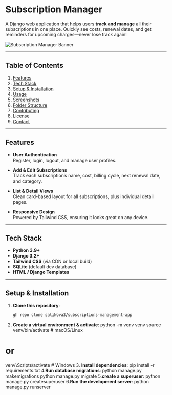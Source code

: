 # **Subscription Manager**

A Django web application that helps users **track and manage** all their subscriptions in one place. Quickly see costs, renewal dates, and get reminders for upcoming charges—never lose track again!

![Subscription Manager Banner](https://images.unsplash.com/photo-1540553016722-983e48a2cd10?ixlib=rb-1.2.1&auto=format&fit=crop&w=1050&q=80)

---

## **Table of Contents**

1. [Features](#features)
2. [Tech Stack](#tech-stack)
3. [Setup & Installation](#setup--installation)
4. [Usage](#usage)
5. [Screenshots](#screenshots-optional)
6. [Folder Structure](#folder-structure-optional)
7. [Contributing](#contributing-optional)
8. [License](#license-optional)
9. [Contact](#contact-optional)

---

## **Features**

- **User Authentication**  
  Register, login, logout, and manage user profiles.

- **Add & Edit Subscriptions**  
  Track each subscription’s name, cost, billing cycle, next renewal date, and category.

- **List & Detail Views**  
  Clean card-based layout for all subscriptions, plus individual detail pages.

- **Responsive Design**  
  Powered by Tailwind CSS, ensuring it looks great on any device.



---

## **Tech Stack**

- **Python 3.9+**  
- **Django 3.2+**  
- **Tailwind CSS** (via CDN or local build)  
- **SQLite** (default dev database)  
- **HTML / Django Templates**

---

## **Setup & Installation**

1. **Clone this repository**:
   ```bash
   gh repo clone saliNova3/subscriptions-management-app
2. **Create a virtual environment & activate**:
   python -m venv venv
  source venv/bin/activate  # macOS/Linux
  # or
  venv\Scripts\activate     # Windows
3. **Install dependencies**:
  pip install -r requirements.txt
4.**Run database migrations**:
  python manage.py makemigrations
  python manage.py migrate
5.**create a superuser**:
  python manage.py createsuperuser
6.**Run the development server**:
  python manage.py runserver


   

